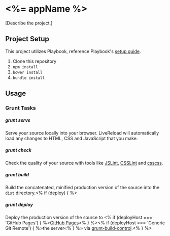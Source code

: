 # <%= appName %>

[Describe the project.]

## Project Setup
This project utilizes Playbook, reference Playbook's [setup guide](https://github.com/centresource/generator-playbook#get-started).

1. Clone this repository
2. `npm install`
3. `bower install`
4. `bundle install`

## Usage

### Grunt Tasks
##### grunt serve
Serve your source locally into your browser. LiveReload will automatically load any changes to HTML, CSS and JavaScript that you make.

##### grunt check
Check the quality of your source with tools like [JSLint](http://www.jslint.com/), [CSSLint](http://csslint.net/) and [csscss](http://zmoazeni.github.io/csscss/).

##### grunt build
Build the concatenated, minified production version of the source into the `dist` directory.<% if (deploy) { %>

##### grunt deploy
Deploy the production version of the source to <% if (deployHost === 'GitHub Pages') { %>[GitHub Pages](http://pages.github.com/)<% } %><% if (deployHost === 'Generic Git Remote') { %>the server<% } %> via [grunt-build-control](https://github.com/robwierzbowski/grunt-build-control).<% } %>
